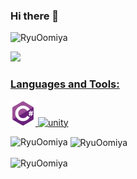### Hi there 👋

<!--
**RyuOomiya/RyuOomiya** is a ✨ _special_ ✨ repository because its `README.md` (this file) appears on your GitHub profile.

Here are some ideas to get you started:

- 🔭 I’m currently working on ...
- 🌱 I’m currently learning ...
- 👯 I’m looking to collaborate on ...
- 🤔 I’m looking for help with ...
- 💬 Ask me about ...
- 📫 How to reach me: ...
- 😄 Pronouns: ...
- ⚡ Fun fact: ...
-->

<p align = "left" > <img src="https://komarev.com/ghpvc/?username=RyuOomiya&label=Profile%20views&color=0e75b6&style=flat" alt="RyuOomiya" /> </p>

<p align = "left" > <a href="https://github.com/ryo-ma/github-profile-trophy"><img src = "https://github-profile-trophy.vercel.app/?username=RyuOomiya&count_private=true&theme=dark_lover" /></ a > </ p >
<p align="left">
</p>

<h3 align = "left"> Languages and Tools:</h3>
<p align = "left"> <a href="https://www.w3schools.com/cs/" target="_blank" rel="noreferrer"> <img src = "https://raw.githubusercontent.com/devicons/devicon/master/icons/csharp/csharp-original.svg" alt="csharp" width="40" height="40"/> </a> <a href = "https://unity.com/" target="_blank" rel="noreferrer"> <img src = "https://www.vectorlogo.zone/logos/unity3d/unity3d-icon.svg" alt="unity" width="40" height="40"/> </a> </p>

<p><img align = "left" src="https://github-readme-stats.vercel.app/api/top-langs?username=RyuOomiya&count_private=true&show_icons=true&locale=en&layout=compact" alt="RyuOomiya" /></p>

<p>&nbsp;<img align = "center" src="https://github-readme-stats.vercel.app/api?username=RyuOomiya&count_private=true&show_icons=true&locale=en" alt="RyuOomiya" /></p>
<p><img align = "center" src="https://github-readme-streak-stats.herokuapp.com/?user=RyuOomiya&" alt="RyuOomiya" /></p>
